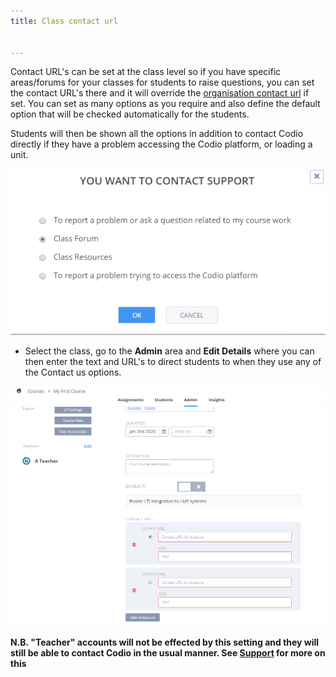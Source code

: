 ```yaml
---
title: Class contact url


---
```


Contact URL's can be set at the class level so if you have specific areas/forums for your classes for students to raise questions, you can set the contact URL's there and it will override the [organisation contact url](/dashboard/create/orgcontacturl) if set. You can set as many options as you require and also define the default option that will be checked automatically for the students.

Students will then be shown all the options in addition to contact Codio directly if they have a problem accessing the Codio platform, or loading a unit.

![Student options](/img/manage_organization/studentoptions.png)

- Select the class, go to the **Admin** area and **Edit Details** where you can then enter the text and URL's to direct students to when they use any of the Contact us options.

![Class contact url](/img/classcontacturl.png)

**N.B. "Teacher" accounts will not be effected by this setting and they will still be able to contact Codio in the usual manner. See [Support](/dashboard/support/) for more on this**




